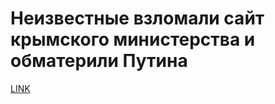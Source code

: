 # Неизвестные взломали сайт крымского министерства и обматерили Путина



[LINK](https://varlamov.ru/1742129.html)